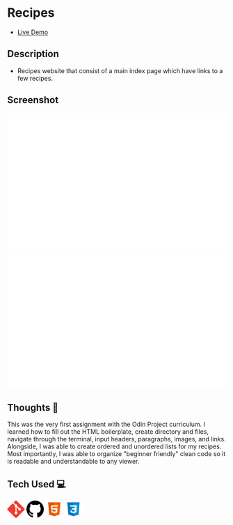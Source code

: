 # Recipes
- [Live Demo](https://i4pg.github.io/odin-recipes/)

## Description
- Recipes website that consist of a main index page which have links to a few recipes.

## Screenshot
![shrimp](./assets/screenshot/index.svg)
![shrimp](./assets/screenshot/shrimp.svg)

## Thoughts 💭
This was the very first assignment with the Odin Project curriculum. I learned how to fill out the HTML boilerplate, create directory and files, navigate through the terminal, input headers, paragraphs, images, and links. Alongside, I was able to create ordered and unordered lists for my recipes. Most importantly, I was able to organize "beginner friendly" clean code so it is readable and understandable to any viewer. 

## Tech Used 💻
<a target="_blank" href="https://git-scm.com/"><img width="40px" src="./assets/svgs/git.svg" alt="Git"></a>
<a target="_blank" href="https://github.com/"><img width="40px" src="./assets/svgs/github.svg" alt="GitHub"></a>
<a target="_blank" href="https://developer.mozilla.org/en-US/docs/Web/HTML"><img width="40px" src="./assets/svgs/html.svg" alt="HTML"></a>
<a target="_blank" href="https://developer.mozilla.org/en-US/docs/Web/CSS"><img width="40px" src="./assets/svgs/css.svg" alt="CSS"></a>
